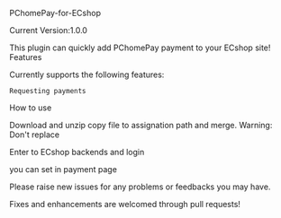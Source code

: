 PChomePay-for-ECshop

Current Version:1.0.0

This plugin can quickly add PChomePay payment to your ECshop site!
Features

Currently supports the following features:

    Requesting payments

How to use

  Download and unzip copy file to assignation path and merge. Warning: Don't replace

  Enter to ECshop backends and login

  you can set in payment page

Please raise new issues for any problems or feedbacks you may have. 

Fixes and enhancements are welcomed through pull requests!
